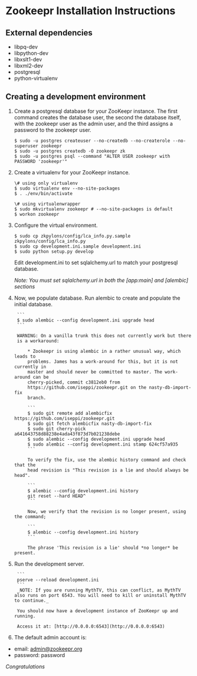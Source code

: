 Zookeepr Installation Instructions
==================================

External dependencies
---------------------

 * libpq-dev
 * libpython-dev
 * libxslt1-dev
 * libxml2-dev
 * postgresql
 * python-virtualenv


Creating a development environment
----------------------------------

1. Create a postgresql database for your ZooKeepr instance. The first command creates the database user, the second the database itself, with the zookeepr user as the admin user, and the third assigns a password to the zookeepr user.

    ```
    $ sudo -u postgres createuser --no-createdb --no-createrole --no-superuser zookeepr
    $ sudo -u postgres createdb -O zookeepr zk
    $ sudo -u postgres psql --command "ALTER USER zookeepr with PASSWORD 'zookeepr'"
    ```

2. Create a virtualenv for your ZooKeepr instance.
      ```
    \# using only virtualenv
    $ sudo virtualenv env --no-site-packages
    $ . ./env/bin/activate

    \# using virtualenwrapper
    $ sudo mkvirtualenv zookeepr # --no-site-packages is default
    $ workon zookeepr
    ```

3. Configure the virtual environment.

    ```
    $ sudo cp zkpylons/config/lca_info.py.sample zkpylons/config/lca_info.py
    $ sudo cp development.ini.sample development.ini
    $ sudo python setup.py develop
    ```

    Edit development.ini to set sqlalchemy.url to match your postgresql database.

    _Note: You must set sqlalchemy.url in both the [app:main] and [alembic] sections_

4. Now, we populate database. Run alembic to create and populate the initial database.

        ```
        $ sudo alembic --config development.ini upgrade head
        ```

        WARNING: On a vanilla trunk this does not currently work but there
        is a workaround:

            * Zookeepr is using alembic in a rather unusual way, which leads to
            problems. James has a work-around for this, but it is not currently in
            master and should never be committed to master. The work-around can be
            cherry-picked, commit c3812eb0 from
            https://github.com/iseppi/zookeepr.git on the nasty-db-import-fix
            branch.

            ```
            $ sudo git remote add alembicfix https://github.com/iseppi/zookeepr.git
            $ sudo git fetch alembicfix nasty-db-import-fix
            $ sudo git cherry-pick a641643758d88238e4ada43f873d7b021238debe
            $ sudo alembic --config development.ini upgrade head
            $ sudo alembic --config development.ini stamp 624cf57a935
            ```

            To verify the fix, use the alembic history command and check that the
            head revision is "This revision is a lie and should always be head".

            ```
            $ alembic --config development.ini history
            git reset --hard HEAD^
            ```

            Now, we verify that the revision is no longer present, using the command;

            ```
            $ alembic --config development.ini history
            ```

            The phrase 'This revision is a lie' should *no longer* be present.

5. Run the development server.

        ```
        pserve --reload development.ini
        ```
        _NOTE: If you are running MythTV, this can conflict, as MythTV also runs on port 6543. You will need to kill or uninstall MythTV to continue._

        You should now have a development instance of ZooKeepr up and running.

        Access it at: [http://0.0.0.0:6543](http://0.0.0.0:6543)

6. The default admin account is:
  * email: admin@zookeepr.org
  * password: password

  *Congratulations*
